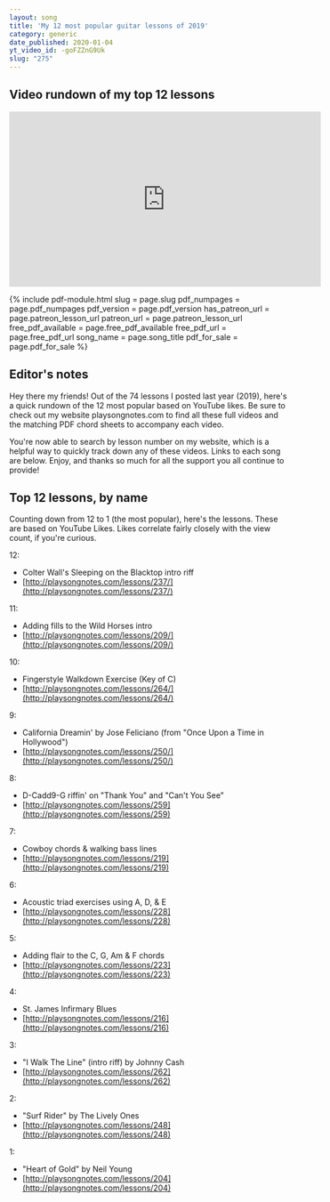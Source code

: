 ```yaml
---
layout: song
title: 'My 12 most popular guitar lessons of 2019'
category: generic
date_published: 2020-01-04
yt_video_id: -goFZZnG9Uk
slug: "275"
---
```


## Video rundown of my top 12 lessons

<iframe width="560" height="315" src="https://www.youtube.com/embed/-goFZZnG9Uk" frameborder="0" allow="accelerometer; autoplay; encrypted-media; gyroscope; picture-in-picture" allowfullscreen></iframe>

{% include pdf-module.html slug = page.slug pdf_numpages = page.pdf_numpages pdf_version = page.pdf_version has_patreon_url = page.patreon_lesson_url patreon_url = page.patreon_lesson_url free_pdf_available = page.free_pdf_available free_pdf_url = page.free_pdf_url song_name = page.song_title pdf_for_sale = page.pdf_for_sale %}

## Editor's notes

Hey there my friends! Out of the 74 lessons I posted last year (2019), here's a quick rundown of the 12 most popular based on YouTube likes. Be sure to check out my website playsongnotes.com to find all these full videos and the matching PDF chord sheets to accompany each video.

You're now able to search by lesson number on my website, which is a helpful way to quickly track down any of these videos. Links to each song are below. Enjoy, and thanks so much for all the support you all continue to provide!

## Top 12 lessons, by name

Counting down from 12 to 1 (the most popular), here's the lessons. These are based on YouTube Likes. Likes correlate fairly closely with the view count, if you're curious.

12:
- Colter Wall's Sleeping on the Blacktop intro riff
- [http://playsongnotes.com/lessons/237/](http://playsongnotes.com/lessons/237/)

11:
- Adding fills to the Wild Horses intro
- [http://playsongnotes.com/lessons/209/](http://playsongnotes.com/lessons/209/)

10:
- Fingerstyle Walkdown Exercise (Key of C)
- [http://playsongnotes.com/lessons/264/](http://playsongnotes.com/lessons/264/)

9:
- California Dreamin' by Jose Feliciano (from "Once Upon a Time in Hollywood")
- [http://playsongnotes.com/lessons/250/](http://playsongnotes.com/lessons/250/)

8:
- D-Cadd9-G riffin' on "Thank You" and "Can't You See"
- [http://playsongnotes.com/lessons/259](http://playsongnotes.com/lessons/259)

7:
- Cowboy chords & walking bass lines
- [http://playsongnotes.com/lessons/219](http://playsongnotes.com/lessons/219)

6:
- Acoustic triad exercises using A, D, & E
- [http://playsongnotes.com/lessons/228](http://playsongnotes.com/lessons/228)

5:
- Adding flair to the C, G, Am & F chords
- [http://playsongnotes.com/lessons/223](http://playsongnotes.com/lessons/223)

4:
- St. James Infirmary Blues
- [http://playsongnotes.com/lessons/216](http://playsongnotes.com/lessons/216)

3:
- "I Walk The Line" (intro riff) by Johnny Cash
- [http://playsongnotes.com/lessons/262](http://playsongnotes.com/lessons/262)

2:
- "Surf Rider" by The Lively Ones
- [http://playsongnotes.com/lessons/248](http://playsongnotes.com/lessons/248)

1:
- "Heart of Gold" by Neil Young
- [http://playsongnotes.com/lessons/204](http://playsongnotes.com/lessons/204)
